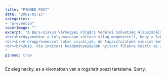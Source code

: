 ```yaml
---
title: "PINNED POST"
date: "2001-01-15"
categories:
- "prevencio"
coverImage: ""
excerpt: "A Bács-Kiskun Vármegyei Polgári Védelmi Szövetség Alapszabályban lefektetett célja szerinti feladata, egy olyan tanácsadó - felkészítő rendszer megszervezése és működtetése, melynek eredményeként az állampolgárok megismerhetik környezetük veszélyforrásait, képessé válnak önmaguk és embertársaik életét, vagyontárgyait eredményesen oltalmazni, menteni, mind az elemi csapások, mind az ipari katasztrófák esetén.
<br><br>Ugyanakkor a folyamatosan változó világ megköveteli, hogy a Szövetség igazodjon a 21. századi valósághoz. Ezért a korábbi, klasszikus feladataink megtartása mellett tágabban értelmezzük a lakosságot, ezen belül kiemelten az ifjúságot veszélyeztető hatásokat. Így jutottunk arra a következtetésre, hogy előrelátóan cselekvő módon, megfelelő szakember bevonásával a drogprevenciót is feladataink közé emeljük. Ezzel az a célunk, hogy bemutassuk a droghasználat egyértelmű veszélyeit, és tudatosítassuk: a szer alkalmazója fizikailag, pszichikailag, anyagilag szakadékba taszítja önmagát és megnyomorítja környezetét. A drogok tudatos visszautasítása, az egészséges életmód kialakítása társadalmi ügy, és ebben a Bács-Kiskun Megyei Polgári Védelmi Szövetség felelősséget vállal.
<br><br>A drogprevenciót sokan csinálják, de tapasztalatunk szerint kevés a jó előadó. Szerencsére az élet úgy alakult, hogy találkoztunk Marosi Antallal, aki a „Drogokról másképpen” című igen látványos és elgondolkodtató előadásával lebilincseli a hallgatóságot. Kétségünk nincs afelől, hogy a mondanivaló nem jut el mindenkihez. De, ha egy-egy osztályból csak egy potenciális áldozatot sikerül eltérítenünk, akkor már megérte. Úgy véljük, annál ezért jobb az arány.
<br><br>2016. óta indított kezdeményezésünk nyitott fülekre talált az iskoláknál, mondhatni visszajáró vendégek vagyunk. Talán ez is mutatja, hogy a probléma, vagy legalább is a veszélye létező dolog, mint ahogy a tudatos biztonságra való törekvésünk is.
"
pinned: true
---
```

Ez eleg hacky, es a kivonatban van a rogzitett poszt tartalama. Sorry.